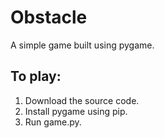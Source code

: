 # Obstacle

A simple game built using pygame.

## To play:
1. Download the source code.
2. Install pygame using pip.
3. Run game.py.

